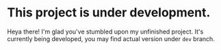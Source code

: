 # This project is under development.

Heya there! I'm glad you've stumbled upon my unfinished project. It's 
currently being developed, you may find actual version under `dev` 
branch.